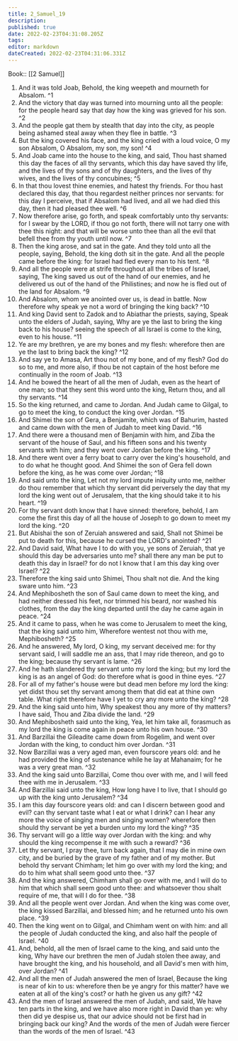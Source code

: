 ```yaml
---
title: 2_Samuel_19
description: 
published: true
date: 2022-02-23T04:31:08.205Z
tags: 
editor: markdown
dateCreated: 2022-02-23T04:31:06.331Z
---
```


 Book:: [[2 Samuel]]
 1. And it was told Joab, Behold, the king weepeth and mourneth for Absalom. ^1
 2. And the victory that day was turned into mourning unto all the people: for the people heard say that day how the king was grieved for his son. ^2
 3. And the people gat them by stealth that day into the city, as people being ashamed steal away when they flee in battle. ^3
 4. But the king covered his face, and the king cried with a loud voice, O my son Absalom, O Absalom, my son, my son! ^4
 5. And Joab came into the house to the king, and said, Thou hast shamed this day the faces of all thy servants, which this day have saved thy life, and the lives of thy sons and of thy daughters, and the lives of thy wives, and the lives of thy concubines; ^5
 6. In that thou lovest thine enemies, and hatest thy friends. For thou hast declared this day, that thou regardest neither princes nor servants: for this day I perceive, that if Absalom had lived, and all we had died this day, then it had pleased thee well. ^6
 7. Now therefore arise, go forth, and speak comfortably unto thy servants: for I swear by the LORD, if thou go not forth, there will not tarry one with thee this night: and that will be worse unto thee than all the evil that befell thee from thy youth until now. ^7
 8. Then the king arose, and sat in the gate. And they told unto all the people, saying, Behold, the king doth sit in the gate. And all the people came before the king: for Israel had fled every man to his tent. ^8
 9. And all the people were at strife throughout all the tribes of Israel, saying, The king saved us out of the hand of our enemies, and he delivered us out of the hand of the Philistines; and now he is fled out of the land for Absalom. ^9
 10. And Absalom, whom we anointed over us, is dead in battle. Now therefore why speak ye not a word of bringing the king back? ^10
 11. And king David sent to Zadok and to Abiathar the priests, saying, Speak unto the elders of Judah, saying, Why are ye the last to bring the king back to his house? seeing the speech of all Israel is come to the king, even to his house. ^11
 12. Ye are my brethren, ye are my bones and my flesh: wherefore then are ye the last to bring back the king? ^12
 13. And say ye to Amasa, Art thou not of my bone, and of my flesh? God do so to me, and more also, if thou be not captain of the host before me continually in the room of Joab. ^13
 14. And he bowed the heart of all the men of Judah, even as the heart of one man; so that they sent this word unto the king, Return thou, and all thy servants. ^14
 15. So the king returned, and came to Jordan. And Judah came to Gilgal, to go to meet the king, to conduct the king over Jordan. ^15
 16. And Shimei the son of Gera, a Benjamite, which was of Bahurim, hasted and came down with the men of Judah to meet king David. ^16
 17. And there were a thousand men of Benjamin with him, and Ziba the servant of the house of Saul, and his fifteen sons and his twenty servants with him; and they went over Jordan before the king. ^17
 18. And there went over a ferry boat to carry over the king's household, and to do what he thought good. And Shimei the son of Gera fell down before the king, as he was come over Jordan; ^18
 19. And said unto the king, Let not my lord impute iniquity unto me, neither do thou remember that which thy servant did perversely the day that my lord the king went out of Jerusalem, that the king should take it to his heart. ^19
 20. For thy servant doth know that I have sinned: therefore, behold, I am come the first this day of all the house of Joseph to go down to meet my lord the king. ^20
 21. But Abishai the son of Zeruiah answered and said, Shall not Shimei be put to death for this, because he cursed the LORD's anointed? ^21
 22. And David said, What have I to do with you, ye sons of Zeruiah, that ye should this day be adversaries unto me? shall there any man be put to death this day in Israel? for do not I know that I am this day king over Israel? ^22
 23. Therefore the king said unto Shimei, Thou shalt not die. And the king sware unto him. ^23
 24. And Mephibosheth the son of Saul came down to meet the king, and had neither dressed his feet, nor trimmed his beard, nor washed his clothes, from the day the king departed until the day he came again in peace. ^24
 25. And it came to pass, when he was come to Jerusalem to meet the king, that the king said unto him, Wherefore wentest not thou with me, Mephibosheth? ^25
 26. And he answered, My lord, O king, my servant deceived me: for thy servant said, I will saddle me an ass, that I may ride thereon, and go to the king; because thy servant is lame. ^26
 27. And he hath slandered thy servant unto my lord the king; but my lord the king is as an angel of God: do therefore what is good in thine eyes. ^27
 28. For all of my father's house were but dead men before my lord the king: yet didst thou set thy servant among them that did eat at thine own table. What right therefore have I yet to cry any more unto the king? ^28
 29. And the king said unto him, Why speakest thou any more of thy matters? I have said, Thou and Ziba divide the land. ^29
 30. And Mephibosheth said unto the king, Yea, let him take all, forasmuch as my lord the king is come again in peace unto his own house. ^30
 31. And Barzillai the Gileadite came down from Rogelim, and went over Jordan with the king, to conduct him over Jordan. ^31
 32. Now Barzillai was a very aged man, even fourscore years old: and he had provided the king of sustenance while he lay at Mahanaim; for he was a very great man. ^32
 33. And the king said unto Barzillai, Come thou over with me, and I will feed thee with me in Jerusalem. ^33
 34. And Barzillai said unto the king, How long have I to live, that I should go up with the king unto Jerusalem? ^34
 35. I am this day fourscore years old: and can I discern between good and evil? can thy servant taste what I eat or what I drink? can I hear any more the voice of singing men and singing women? wherefore then should thy servant be yet a burden unto my lord the king? ^35
 36. Thy servant will go a little way over Jordan with the king: and why should the king recompense it me with such a reward? ^36
 37. Let thy servant, I pray thee, turn back again, that I may die in mine own city, and be buried by the grave of my father and of my mother. But behold thy servant Chimham; let him go over with my lord the king; and do to him what shall seem good unto thee. ^37
 38. And the king answered, Chimham shall go over with me, and I will do to him that which shall seem good unto thee: and whatsoever thou shalt require of me, that will I do for thee. ^38
 39. And all the people went over Jordan. And when the king was come over, the king kissed Barzillai, and blessed him; and he returned unto his own place. ^39
 40. Then the king went on to Gilgal, and Chimham went on with him: and all the people of Judah conducted the king, and also half the people of Israel. ^40
 41. And, behold, all the men of Israel came to the king, and said unto the king, Why have our brethren the men of Judah stolen thee away, and have brought the king, and his household, and all David's men with him, over Jordan? ^41
 42. And all the men of Judah answered the men of Israel, Because the king is near of kin to us: wherefore then be ye angry for this matter? have we eaten at all of the king's cost? or hath he given us any gift? ^42
 43. And the men of Israel answered the men of Judah, and said, We have ten parts in the king, and we have also more right in David than ye: why then did ye despise us, that our advice should not be first had in bringing back our king? And the words of the men of Judah were fiercer than the words of the men of Israel. ^43
